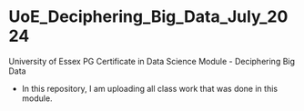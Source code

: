 # UoE_Deciphering_Big_Data_July_2024
University of Essex PG Certificate in Data Science Module - Deciphering Big Data

- In this repository, I am uploading all class work that was done in this module.
